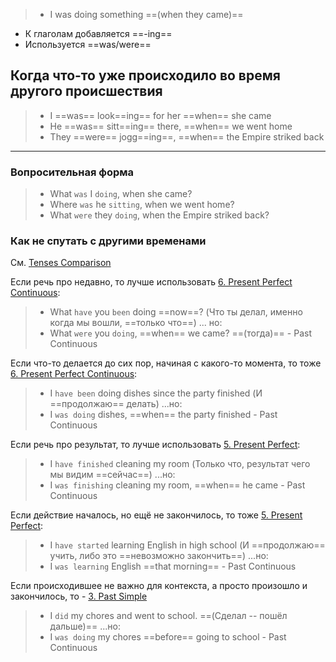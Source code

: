 > - I was doing something ==(when they came)==

- К глаголам добавляется ==-ing==
- Используется ==was/were==

## Когда что-то уже происходило во время другого происшествия

> - I ==was== look==ing== for her ==when== she came
> - He ==was== sitt==ing== there, ==when== we went home
> - They ==were== jogg==ing==, ==when== the Empire striked back

----

### Вопросительная форма

> - What `was` I `doing`, when she came?
> - Where `was` he `sitting`, when we went home?
> - What `were` they `doing`, when the Empire striked back?

### Как не спутать с другими временами

См. [Tenses Comparison](Tenses%20Comparison.md)

Если речь про недавно, то лучше использовать [6. Present Perfect Continuous](6.%20Present%20Perfect%20Continuous.md):
> - What `have` you `been` doing ==now==? (Что ты делал, именно когда мы вошли, ==только что==)
>    ... но:
> - What `were` you `doing`, ==when== we came? ==(тогда)== - Past Continuous

Если что-то делается до сих пор, начиная с какого-то момента, то тоже [6. Present Perfect Continuous](6.%20Present%20Perfect%20Continuous.md):
> - I `have been` doing dishes since the party finished (И ==продолжаю== делать)
> 	...но:
> - I `was doing` dishes, ==when== the party finished - Past Continuous

Если речь про результат, то лучше использовать [5. Present Perfect](5.%20Present%20Perfect.md):
> - I `have finished` cleaning my room (Только что, результат чего мы видим ==сейчас==)
> 	...но:
> - I `was finishing` cleaning my room, ==when== he came - Past Continuous

Если действие началось, но ещё не закончилось, то тоже [5. Present Perfect](5.%20Present%20Perfect.md):
> - I `have started` learning English in high school (И ==продолжаю== учить, либо это ==невозможно закончить==)
> 	...но:
> - I `was learning` English ==that morning== - Past Continuous

Если происходившее не важно для контекста, а просто произошло и закончилось, то - [3. Past Simple](3.%20Past%20Simple.md)
> - I `did` my chores and went to school. ==(Сделал -- пошёл дальше)==
> 	...но:
> - I `was doing` my chores ==before== going to school - Past Continuous